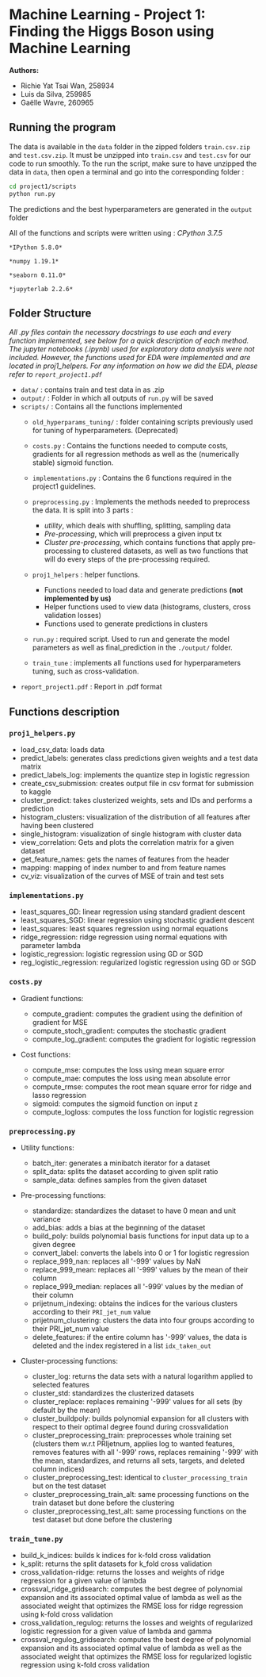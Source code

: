 # Machine Learning - Project 1: Finding the Higgs Boson using Machine Learning 

**Authors:**

- Richie Yat Tsai Wan, 258934
- Luis da Silva, 259985
- Gaëlle Wavre, 260965

## Running the program

The data is available in the `data` folder in the zipped folders `train.csv.zip` and `test.csv.zip`. It must be unzipped into `train.csv` and `test.csv` for our code to run smoothly.
To the run the script, make sure to have unzipped the data in `data`, then open a terminal and go into the corresponding folder : 
```bash
cd project1/scripts
python run.py
```

The predictions and the best hyperparameters are generated in the `output` folder

All of the functions and scripts were written using :
    *CPython 3.7.5*

    *IPython 5.8.0*

    *numpy 1.19.1*

    *seaborn 0.11.0*
    
    *jupyterlab 2.2.6*

## Folder Structure 

*All .py files contain the necessary docstrings to use each and every function implemented, see below for a quick description of each method.
The jupyter notebooks (.ipynb) used for exploratory data analysis were not included. However, the functions used for EDA were implemented and are located in proj1_helpers.
For any information on how we did the EDA, please refer to `report_project1.pdf`*

- `data/` : contains train and test data in as .zip
- `output/` : Folder in which all outputs of `run.py` will be saved
- `scripts/` : Contains all the functions implemented
    - `old_hyperparams_tuning/` : folder containing scripts previously used for tuning of hyperparameters. (Deprecated)
    - `costs.py` : Contains the functions needed to compute costs, gradients for all regression methods as well as the (numerically stable) sigmoid function.
    - `implementations.py` : Contains the 6 functions required in the project1 guidelines.
    - `preprocessing.py` : Implements the methods needed to preprocess the data. It is split into 3 parts : 
        - *utility*, which deals with shuffling, splitting, sampling data 
        - *Pre-processing*, which will preprocess a given input tx
        - *Cluster pre-processing*, which contains functions that apply pre-processing to clustered datasets, as well as two functions that will do every steps of the pre-processing required.
        
    - `proj1_helpers` : helper functions.
        * Functions needed to load data and generate predictions **(not implemented by us)**
        * Helper functions used to view data (histograms, clusters, cross validation losses)
        * Functions used to generate predictions in clusters
    - `run.py` : required script. Used to run and generate the model parameters as well as final_prediction in the `./output/` folder.
    - `train_tune` : implements all functions used for hyperparameters tuning, such as cross-validation.
- `report_project1.pdf` : Report in .pdf format



## Functions description

### `proj1_helpers.py` 

- load_csv_data: loads data 
- predict_labels: generates class predictions given weights and a test data matrix
- predict_labels_log: implements the quantize step in logistic regression
- create_csv_submission: creates output file in csv format for submission to kaggle
- cluster_predict: takes clusterized weights, sets and IDs and performs a prediction
- histogram_clusters: visualization of the distribution of all features after having been clustered
- single_histogram: visualization of single histogram with cluster data
- view_correlation: Gets and plots the correlation matrix for a given dataset
- get_feature_names: gets the names of features from the header
- mapping: mapping of index number to and from feature names
- cv_viz: visualization of the curves of MSE of train and test sets


### `implementations.py`
- least_squares_GD: linear regression using standard gradient descent
- least_squares_SGD: linear regression using stochastic gradient descent
- least_squares: least squares regression using normal equations
- ridge_regression: ridge regression using normal equations with parameter lambda
- logistic_regression: logistic regression using GD or SGD
- reg_logistic_regression: regularized logistic regression using GD or SGD


### `costs.py` 

- Gradient functions:
    - compute_gradient: computes the gradient using the definition of gradient for MSE
    - compute_stoch_gradient: computes the stochastic gradient
    - compute_log_gradient: computes the gradient for logistic regression

- Cost functions:
    - compute_mse: computes the loss using mean square error
    - compute_mae: computes the loss using mean absolute error
    - compute_rmse: computes the root mean square error for ridge and lasso regression
    - sigmoid: computes the sigmoid function on input z
    - compute_logloss: computes the loss function for logistic regression


### `preprocessing.py` 

- Utility functions:
    - batch_iter: generates a minibatch iterator for a dataset
    - split_data: splits the dataset according to given split ratio
    - sample_data: defines samples from the given dataset

- Pre-processing functions:
    - standardize: standardizes the dataset to have 0 mean and unit variance
    - add_bias: adds a bias at the beginning of the dataset
    - build_poly: builds polynomial basis functions for input data up to a given degree
    - convert_label: converts the labels into 0 or 1 for logistic regression
    - replace_999_nan: replaces all '-999' values by NaN
    - replace_999_mean: replaces all '-999' values by the mean of their column
    - replace_999_median: replaces all '-999' values by the median of their column
    - prijetnum_indexing: obtains the indices for the various clusters according to their `PRI_jet_num` value
    - prijetnum_clustering: clusters the data into four groups according to their PRI_jet_num value
    - delete_features: if the entire column has '-999' values, the data is deleted and the index registered in a list `idx_taken_out` 

- Cluster-processing functions:
    - cluster_log: returns the data sets with a natural logarithm applied to selected features
    - cluster_std: standardizes the clusterized datasets
    - cluster_replace: replaces remaining '-999' values for all sets (by default by the mean)
    - cluster_buildpoly: builds polynomial expansion for all clusters with respect to their optimal degree found during crossvalidation
    - cluster_preprocessing_train: preprocesses whole training set (clusters them w.r.t PRIjetnum, applies log to wanted features, removes features with all '-999' rows, replaces remaining '-999' with the mean, standardizes, and returns all sets, targets, and deleted column indices)
    - cluster_preprocessing_test: identical to `cluster_processing_train` but on the test dataset
    - cluster_preprocessing_train_alt: same processing functions on the train dataset but done before the clustering
    - cluster_preprocessing_test_alt: same processing functions on the test dataset but done before the clustering

### `train_tune.py` 
- build_k_indices: builds k indices for k-fold cross validation
- k_split: returns the split datasets for k_fold cross validation
- cross_validation-ridge: returns the losses and weights of ridge regression for a given value of lambda
- crossval_ridge_gridsearch: computes the best degree of polynomial expansion and its associated optimal value of lambda as well as the associated weight that optimizes the RMSE loss for ridge regression using k-fold cross validation
- cross_validation_regulog: returns the losses and weights of regularized logistic regression for a given value of lambda and gamma
- crossval_regulog_gridsearch: computes the best degree of polynomial expansion and its associated optimal value of lambda as well as the associated weight that optimizes the RMSE loss for regularized logistic regression using k-fold cross validation